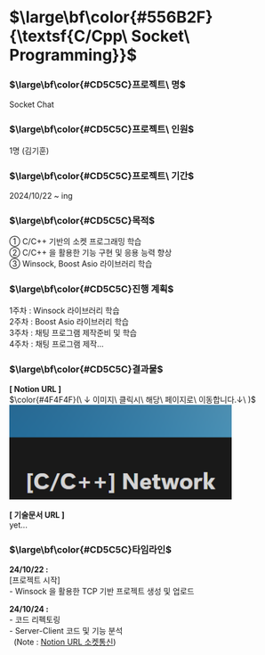 # $\large\bf\color{#556B2F}{\textsf{C/Cpp\ Socket\ Programming}}$

### $\large\bf\color{#CD5C5C}프로젝트\ 명$
Socket Chat

### $\large\bf\color{#CD5C5C}프로젝트\ 인원$
1명 (김기훈)

### $\large\bf\color{#CD5C5C}프로젝트\ 기간$
2024/10/22 ~ ing

### $\large\bf\color{#CD5C5C}목적$
① C/C++ 기반의 소켓 프로그래밍 학습</br>
② C/C++ 을 활용한 기능 구현 및 응용 능력 향상</br>
③ Winsock, Boost Asio 라이브러리 학습</br>
<!-- ④ </br> -->

### $\large\bf\color{#CD5C5C}진행 계획$
1주차 : Winsock 라이브러리 학습
</br>
2주차 : Boost Asio 라이브러리 학습
</br>
3주차 : 채팅 프로그램 제작준비 및 학습
</br>
4주차 : 채팅 프로그램 제작...

### $\large\bf\color{#CD5C5C}결과물$
<b>[ Notion URL ]</b></br>
$\color{#4F4F4F}(\ ↓ 이미지\ 클릭시\ 해당\ 페이지로\ 이동합니다.↓\ )$</br>
<a href="https://reminiscent-moth-47a.notion.site/C-C-Network-1277e40d2ccc80e8996df8ca213b38bc?pvs=4">
    <img src="./ReadMe/Notion.png" alt="Socket Chat" width="400"/>
</a>
</br>

<b>[ 기술문서 URL ]</b></br>
yet...
</br>


### $\large\bf\color{#CD5C5C}타임라인$
<b>24/10/22 :</b></br>
[프로젝트 시작]</br>
-&nbsp;Winsock 을 활용한 TCP 기반 프로젝트 생성 및 업로드</br>

<b>24/10/24 :</b></br>
-&nbsp;코드 리펙토링</br>
-&nbsp;Server-Client 코드 및 기능 분석</br>
&nbsp;&nbsp;(Note : [Notion URL 소켓통신](https://reminiscent-moth-47a.notion.site/f0a8c556023d44f6ac4c8c45f5919266?pvs=4))

<!--
<b>24/00/00 :</b></br>
-&nbsp;</br>
-->
